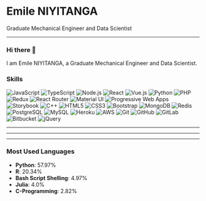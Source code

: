 # Emile NIYITANGA
Graduate Mechanical Engineer and Data Scientist

---

### Hi there 👋
I am Emile NIYITANGA, a Graduate Mechanical Engineer and Data Scientist.
### Skills
![JavaScript](https://img.shields.io/badge/-JavaScript-yellow?style=flat-square&logo=javascript&logoColor=white)
![TypeScript](https://img.shields.io/badge/-TypeScript-blue?style=flat-square&logo=typescript&logoColor=white)
![Node.js](https://img.shields.io/badge/-Node.js-green?style=flat-square&logo=node.js&logoColor=white)
![React](https://img.shields.io/badge/-React-blue?style=flat-square&logo=react&logoColor=white)
![Vue.js](https://img.shields.io/badge/-Vue.js-green?style=flat-square&logo=vue.js&logoColor=white)
![Python](https://img.shields.io/badge/-Python-blue?style=flat-square&logo=python&logoColor=white)
![PHP](https://img.shields.io/badge/-PHP-purple?style=flat-square&logo=php&logoColor=white)
![Redux](https://img.shields.io/badge/-Redux-purple?style=flat-square&logo=redux&logoColor=white)
![React Router](https://img.shields.io/badge/-React%20Router-red?style=flat-square&logo=react-router&logoColor=white)
![Material UI](https://img.shields.io/badge/-Material%20UI-blue?style=flat-square&logo=mui&logoColor=white)
![Progressive Web Apps](https://img.shields.io/badge/-Progressive%20Web%20Apps-green?style=flat-square)
![Storybook](https://img.shields.io/badge/-Storybook-pink?style=flat-square&logo=storybook&logoColor=white)
![C++](https://img.shields.io/badge/-C++-blue?style=flat-square&logo=cplusplus&logoColor=white)
![HTML5](https://img.shields.io/badge/-HTML5-orange?style=flat-square&logo=html5&logoColor=white)
![CSS3](https://img.shields.io/badge/-CSS3-blue?style=flat-square&logo=css3&logoColor=white)
![Bootstrap](https://img.shields.io/badge/-Bootstrap-purple?style=flat-square&logo=bootstrap&logoColor=white)
![MongoDB](https://img.shields.io/badge/-MongoDB-green?style=flat-square&logo=mongodb&logoColor=white)
![Redis](https://img.shields.io/badge/-Redis-red?style=flat-square&logo=redis&logoColor=white)
![PostgreSQL](https://img.shields.io/badge/-PostgreSQL-blue?style=flat-square&logo=postgresql&logoColor=white)
![MySQL](https://img.shields.io/badge/-MySQL-orange?style=flat-square&logo=mysql&logoColor=white)
![Heroku](https://img.shields.io/badge/-Heroku-purple?style=flat-square&logo=heroku&logoColor=white)
![AWS](https://img.shields.io/badge/-AWS-orange?style=flat-square&logo=amazonaws&logoColor=white)
![Git](https://img.shields.io/badge/-Git-orange?style=flat-square&logo=git&logoColor=white)
![GitHub](https://img.shields.io/badge/-GitHub-black?style=flat-square&logo=github&logoColor=white)
![GitLab](https://img.shields.io/badge/-GitLab-orange?style=flat-square&logo=gitlab&logoColor=white)
![Bitbucket](https://img.shields.io/badge/-Bitbucket-blue?style=flat-square&logo=bitbucket&logoColor=white)
![jQuery](https://img.shields.io/badge/-jQuery-blue?style=flat-square&logo=jquery&logoColor=white)

---

---


---

### Most Used Languages
- **Python**: 57.97%  
- **R**: 20.34%  
- **Bash Script Shelling**: 4.97%  
- **Julia**: 4.0%  
- **C-Programming**: 2.82%  
